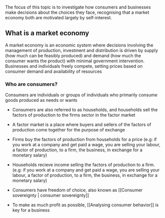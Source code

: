 
The focus of this topic is to investigate how consumers and businesses make decisions about the choices they face, recognising that a market economy both are motivated largely by self-interest.

## What is a market economy

A market economy is an economic system where decisions involving the management of production, investment and distribution is driven by supply (how much can be feasibly produced) and demand (how much the consumer wants the product) with minimal government intervention. Businesses and individuals freely compete, setting prices based on consumer demand and availability of resources

### Who are consumers?

Consumers are individuals or groups of individuals who primarily consume goods produced as needs or wants

- Consumers are also referred to as households, and households sell the factors of production to the firms sector in the factor market
- A factor market is a place where buyers and sellers of the factors of production come together for the purpose of exchange
- Firms buy the factors of production from households for a price (e.g: if you work at a company and get paid a wage, you are selling your labour, a factor of production, to a firm, the business, in exchange for a monetary salary)
- Households recieve income selling the factors of production to a firm. (e.g: if you work at a company and get paid a wage, you are selling your labour, a factor of production, to a firm, the business, in exchange for a monetary salary)
- Consumers have freedom of choice, also known as [[Consumer sovereignty | consumer sovereignty]]

- To make as much profit as possible, [[Analysing consumer behavior]] is key for a business




